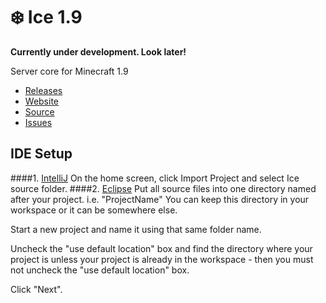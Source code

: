 :snowflake: Ice 1.9
=======
__Currently under development. Look later!__

Server core for Minecraft 1.9
 - [Releases](https://github.com/IceAPI/Ice-1.9/releases)
 - [Website](http://icemc.ml)
 - [Source](https://github.com/IceAPI/Ice-1.9)
 - [Issues](https://github.com/IceAPI/Ice-1.9/issues)

## IDE Setup
####1. [IntelliJ](https://www.jetbrains.com/idea/)
On the home screen, click Import Project and select Ice source folder.
####2. [Eclipse](https://eclipse.org/)
Put all source files into one directory named after your project. i.e. "ProjectName" You can keep this directory in your workspace or it can be somewhere else.

Start a new project and name it using that same folder name.

Uncheck the "use default location" box and find the directory where your project is unless your project is already in the workspace - then you must not uncheck the "use default location" box.

Click "Next".
